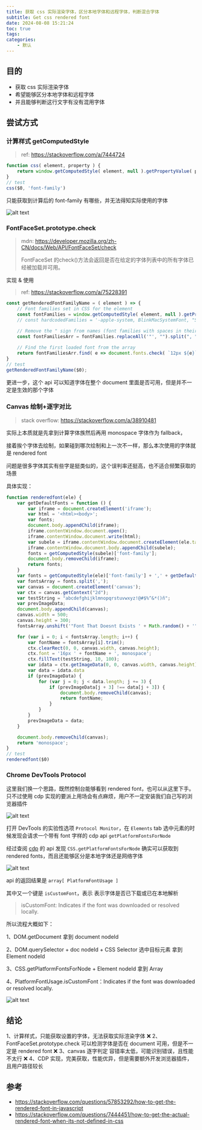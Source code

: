 ```yaml
---
title: 获取 css 实际渲染字体，区分本地字体和远程字体，判断混合字体
subtitle: Get css rendered font
date: 2024-08-08 15:21:24
toc: true
tags: 
categories: 
    - 默认
---
```


## 目的
- 获取 css 实际渲染字体
- 希望能够区分本地字体和远程字体
- 并且能够判断这行文字有没有混用字体

## 尝试方式

### 计算样式 getComputedStyle
> ref: https://stackoverflow.com/a/7444724

```js
function css( element, property ) {
    return window.getComputedStyle( element, null ).getPropertyValue( property );
}
// test
css($0, 'font-family')
```

只能获取到计算后的 font-family 有哪些，并无法得知实际使用的字体

![alt text](./get-css-rendered-font/image.png)

### FontFaceSet.prototype.check
> mdn: https://developer.mozilla.org/zh-CN/docs/Web/API/FontFaceSet/check
>
> FontFaceSet 的check()方法会返回是否在给定的字体列表中的所有字体已经被加载并可用。

实现 & 使用

> ref: https://stackoverflow.com/a/75228391

```js
const getRenderedFontFamilyName = ( element ) => {
    // Font families set in CSS for the element
    const fontFamilies = window.getComputedStyle( element, null ).getPropertyValue( "font-family" );
    // const hardcodedFamilies = '-apple-system, BlinkMacSystemFont, "Segoe UI Adjusted", "Segoe UI", "Liberation Sans", sans-serif';
    
    // Remove the " sign from names (font families with spaces in their names) and split names to the array
    const fontFamiliesArr = fontFamilies.replaceAll('"', "").split(", ");

    // Find the first loaded font from the array
    return fontFamiliesArr.find( e => document.fonts.check( `12px ${e}`) );
}
// test
getRenderedFontFamilyName($0);
```

更进一步，这个 api 可以知道字体在整个 document 里面是否可用，但是并不一定是生效的那个字体


### Canvas 绘制+逐字对比
> stack overflow: https://stackoverflow.com/a/38910481

实际上本质就是先拿到计算字体族然后再用 monospace 字体作为 fallback，

接着挨个字体去绘制，如果碰到哪次绘制和上一次不一样，那么本次使用的字体就是 rendered font

问题是很多字体其实有些字是挺类似的，这个误判率还挺高，也不适合频繁获取的场景

具体实现：
```js
function renderedfont(ele) {
    var getDefaultFonts = function () {
        var iframe = document.createElement('iframe');
        var html = '<html><body>';
        var fonts;
        document.body.appendChild(iframe);
        iframe.contentWindow.document.open();
        iframe.contentWindow.document.write(html);
        var subele = iframe.contentWindow.document.createElement(ele.tagName);
        iframe.contentWindow.document.body.appendChild(subele);
        fonts = getComputedStyle(subele)['font-family'];
        document.body.removeChild(iframe);
        return fonts;
    }
    var fonts = getComputedStyle(ele)['font-family'] + ',' + getDefaultFonts();
    var fontsArray = fonts.split(',');
    var canvas = document.createElement('canvas');
    var ctx = canvas.getContext("2d");
    var testString = "abcdefghijklmnopqrstuvwxyz!@#$%^&*()ñ";
    var prevImageData;
    document.body.appendChild(canvas);
    canvas.width = 500;
    canvas.height = 300;
    fontsArray.unshift('"Font That Doesnt Exists ' + Math.random() + '"');

    for (var i = 0; i < fontsArray.length; i++) {
        var fontName = fontsArray[i].trim();
        ctx.clearRect(0, 0, canvas.width, canvas.height);
        ctx.font = '16px ' + fontName + ', monospace';
        ctx.fillText(testString, 10, 100);
        var idata = ctx.getImageData(0, 0, canvas.width, canvas.height); 
        var data = idata.data
        if (prevImageData) {
            for (var j = 0; j < data.length; j += 3) {
                if (prevImageData[j + 3] !== data[j + 3]) {
                    document.body.removeChild(canvas);
                    return fontName;
                }
            }
        }
        prevImageData = data;
    }

    document.body.removeChild(canvas);
    return 'monospace';
}
// test
renderedfont($0)
```

### Chrome DevTools Protocol
这里我们换一个思路，既然控制台能够看到 rendered font，也可以从这里下手。只不过使用 cdp 实现的要派上用场会有点麻烦，用户不一定安装我们自己写的浏览器插件

![alt text](./get-css-rendered-font/image.png)

打开 DevTools 的实验性选项 `Protocol Monitor`，在 `Elements` tab 选中元素的时候发现会请求一个带有 font 字样的 cdp api `getPlatformFontsForNode`

经过查阅 [cdp](https://chromedevtools.github.io/devtools-protocol/) 的 api 发现 `CSS.getPlatformFontsForNode` 确实可以获取到 rendered fonts，而且还能够区分是本地字体还是网络字体

![alt text](./get-css-rendered-font/image-1.png)

api 的返回结果是 `array[ PlatformFontUsage ]`

其中又一个键是 `isCustomFont`，表示 表示字体是否已下载或已在本地解析

> isCustomFont: Indicates if the font was downloaded or resolved locally.


所以流程大概如下：

1、DOM.getDocument 拿到 document nodeId

2、DOM.querySelector + doc nodeId + CSS Selector 选中目标元素 拿到 Element nodeId

3、CSS.getPlatformFontsForNode + Element nodeId 拿到 Array<PlatformFontUsage>

4、PlatformFontUsage.isCustomFont：Indicates if the font was downloaded or resolved locally.

![alt text](./get-css-rendered-font/image-2.png)

## 结论
1、计算样式，只能获取设置的字体，无法获取实际渲染字体 ❌
2、FontFaceSet.prototype.check 可以检测字体是否在 document 可用，但是不一定是 rendered font ❌
3、canvas 逐字判定 容错率太低，可能识别错误，且性能不太行 ❌
4、CDP 实现，完美获取，性能优异，但是需要额外开发浏览器插件，且用户路径较长

## 参考
- https://stackoverflow.com/questions/57853292/how-to-get-the-rendered-font-in-javascript
- https://stackoverflow.com/questions/7444451/how-to-get-the-actual-rendered-font-when-its-not-defined-in-css